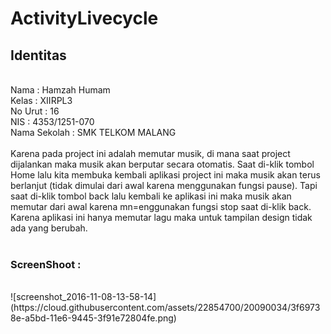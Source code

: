 <h1>ActivityLivecycle</h1>

<h2>Identitas</h2>
<br>
Nama : Hamzah Humam
<br>
Kelas : XIIRPL3 
<br>
No Urut : 16
<br>
NIS : 4353/1251-070 
<br>
Nama Sekolah : SMK TELKOM MALANG 
<br>
<br>
Karena pada project ini adalah memutar musik, di mana saat project dijalankan maka musik akan berputar secara otomatis. Saat di-klik tombol Home lalu kita membuka kembali aplikasi project ini maka musik akan terus berlanjut (tidak dimulai dari awal karena menggunakan fungsi pause). Tapi saat di-klik tombol back lalu kembali ke aplikasi ini maka musik akan memutar dari awal karena mn=enggunakan fungsi stop saat di-klik back. Karena aplikasi ini hanya memutar lagu maka untuk tampilan design tidak ada yang berubah. 
<br>
<br>
<h3>ScreenShoot : </h3>
<br>
![screenshot_2016-11-08-13-58-14](https://cloud.githubusercontent.com/assets/22854700/20090034/3f69738e-a5bd-11e6-9445-3f91e72804fe.png)
